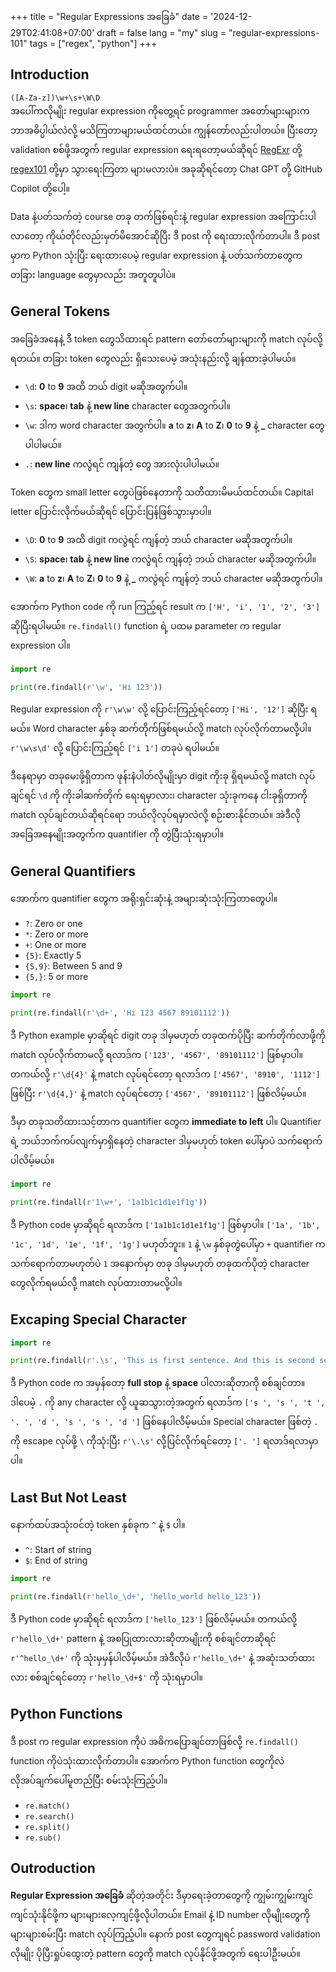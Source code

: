 +++
title = "Regular Expressions အခြေခံ"
date = '2024-12-29T02:41:08+07:00'
draft = false
lang = "my"
slug = "regular-expressions-101"
tags = ["regex", "python"]
+++

## Introduction
`([A-Za-z])\w+\s+\W\D`  
အပေါ်ကလိုမျိုး regular expression ကိုတွေ့ရင် programmer အတော်များများက ဘာအဓိပ္ပါယ်လဲလို့ မသိကြတာများမယ်ထင်တယ်။ ကျွန်တော်လည်းပါတယ်။ ပြီးတော့ validation စစ်ဖို့အတွက် regular expression ရေးရတော့မယ်ဆိုရင် [RegExr](https://regexr.com/) တို့ [regex101](https://regex101.com/) တို့မှာ သွားရေးကြတာ များမလားပဲ။ အခုဆိုရင်တော့ Chat GPT တို့ GitHub Copilot တို့ပေါ့။

Data နဲ့ပတ်သက်တဲ့ course တခု တက်ဖြစ်ရင်းနဲ့  regular expression အကြောင်းပါလာတော့ ကိုယ်တိုင်လည်းမှတ်မိအောင်ဆိုပြီး ဒီ post ကို ရေးထားလိုက်တာပါ။ ဒီ post မှာက Python သုံးပြီး ရေးထားပေမဲ့ regular expression နဲ့ ပတ်သက်တာတွေက တခြား language တွေမှာလည်း အတူတူပါပဲ။

## General Tokens
အခြေခံအနေနဲ့ ဒီ token တွေသိထားရင် pattern တော်တော်များများကို match လုပ်လို့ရတယ်။ တခြား token တွေလည်း ရှိသေးပေမဲ့ အသုံးနည်းလို့ ချန်ထားခဲ့ပါမယ်။
- `\d`: **0** to **9** အထိ ဘယ် digit မဆိုအတွက်ပါ။
- `\s`: **space**၊ **tab** နဲ့ **new line** character တွေအတွက်ပါ။
- `\w`: ဒါက word character အတွက်ပါ။ **a** to **z**၊ **A** to **Z**၊ **0** to **9** နဲ့ **_** character တွေပါပါမယ်။
- `.`: **new line** ကလွဲရင် ကျန်တဲ့ တွေ အားလုံးပါပါမယ်။

Token တွေက small letter တွေပဲဖြစ်နေတာကို သတိထားမိမယ်ထင်တယ်။ Capital letter ပြောင်းလိုက်မယ်ဆိုရင် ပြောင်းပြန်ဖြစ်သွားမှာပါ။
- `\D`: **0** to **9** အထိ digit ကလွဲရင် ကျန်တဲ့ ဘယ် character မဆိုအတွက်ပါ။
- `\S`: **space**၊ **tab** နဲ့ **new line** ကလွဲရင် ကျန်တဲ့ ဘယ် character မဆိုအတွက်ပါ။
- `\W`: **a** to **z**၊ **A** to **Z**၊ **0** to **9** နဲ့ **_** ကလွဲရင် ကျန်တဲ့ ဘယ် character မဆိုအတွက်ပါ။

အောက်က Python code ကို run ကြည့်ရင် result က `['H', 'i', '1', '2', '3']` ဆိုပြီးရပါမယ်။ `re.findall()` function ရဲ့ ပထမ parameter က regular expression ပါ။
```python
import re

print(re.findall(r'\w', 'Hi 123'))
```
Regular expression ကို `r'\w\w'` လို့ ပြောင်းကြည့်ရင်တော့ `['Hi', '12']` ဆိုပြီး ရမယ်။ Word character နှစ်ခု ဆက်တိုက်ဖြစ်ရမယ်လို့ match လုပ်လိုက်တာမလို့ပါ။ `r'\w\s\d'` လို့ ပြောင်းကြည့်ရင် `['i 1']` တခုပဲ ရပါမယ်။

ဒီနေရာမှာ တခုမေးဖို့ရှိတာက ဖုန်းနံပါတ်လိုမျိုးမှာ digit ကိုးခု ရှိရမယ်လို့ match လုပ်ချင်ရင် `\d` ကို ကိုးခါဆက်တိုက် ရေးရမှာလား၊ character သုံးခုကနေ ငါးခုရှိတာကို match လုပ်ချင်တယ်ဆိုရင်ရော ဘယ်လိုလုပ်ရမှာလဲလို့ စဉ်းစားနိုင်တယ်။ အဲဒီလိုအခြေအနေမျိုးအတွက်က quantifier ကို တွဲပြီးသုံးရမှာပါ။

## General Quantifiers
အောက်က quantifier တွေက အရိုးရှင်းဆုံးနဲ့ အများဆုံးသုံးကြတာတွေပါ။
- `?`: Zero or one
- `*`: Zero or more
- `+`: One or more
- `{5}`: Exactly 5
- `{5,9}`: Between 5 and 9
- `{5,}`: 5 or more

```python
import re

print(re.findall(r'\d+', 'Hi 123 4567 89101112'))
```
ဒီ Python example မှာဆိုရင် digit တခု ဒါမှမဟုတ် တခုထက်ပိုပြီး ဆက်တိုက်လာဖို့ကို match လုပ်လိုက်တာမလို့ ရလာဒ်က `['123', '4567', '89101112']` ဖြစ်မှာပါ။ တကယ်လို့ `r'\d{4}'` နဲ့ match လုပ်ရင်တော့ ရလာဒ်က `['4567', '8910', '1112']` ဖြစ်ပြီး `r'\d{4,}'` နဲ့ match လုပ်ရင်တော့ `['4567', '89101112']` ဖြစ်လိမ့်မယ်။

ဒီမှာ တခုသတိထားသင့်တာက quantifier တွေက **immediate to left** ပါ။ Quantifier ရဲ့ ဘယ်ဘက်ကပ်လျက်မှာရှိနေတဲ့ character ဒါမှမဟုတ် token ပေါ်မှာပဲ သက်ရောက်ပါလိမ့်မယ်။
```python
import re

print(re.findall(r'1\w+', '1a1b1c1d1e1f1g'))
```
ဒီ Python code မှာဆိုရင် ရလာဒ်က `['1a1b1c1d1e1f1g']` ဖြစ်မှာပါ။ `['1a', '1b', '1c', '1d', '1e', '1f', '1g']` မဟုတ်ဘူး။ `1` နဲ့  `\w` နှစ်ခုတွဲပေါ်မှာ `+` quantifier က သက်ရောက်တာမဟုတ်ပဲ `1` အနောက်မှာ တခု ဒါမှမဟုတ် တခုထက်ပိုတဲ့ character တွေလိုက်ရမယ်လို့ match လုပ်ထားတာမလို့ပါ။

## Excaping Special Character
```python
import re

print(re.findall(r'.\s', 'This is first sentence. And this is second sentence.'))
```
ဒီ Python code က အမှန်တော့ **full stop** နဲ့ **space** ပါလားဆိုတာကို စစ်ချင်တာ။ ဒါပေမဲ့ `.` ကို any character လို့ ယူဆသွားတဲ့အတွက် ရလာဒ်က `['s ', 's ', 't ', '. ', 'd ', 's ', 's ', 'd ']`  ဖြစ်နေပါလိမ့်မယ်။ Special character ဖြစ်တဲ့ `.` ကို escape လုပ်ဖို့ `\` ကိုသုံးပြီး `r'\.\s'` လို့ပြင်လိုက်ရင်တော့ `['. ']` ရလာဒ်ရလာမှာပါ။

## Last But Not Least
နောက်ထပ်အသုံးဝင်တဲ့ token နှစ်ခုက `^` နဲ့ `$` ပါ။
- `^`: Start of string
- `$`: End of string

```python
import re

print(re.findall(r'hello_\d+', 'hello_world hello_123'))
```
ဒီ Python code မှာဆိုရင် ရလာဒ်က `['hello_123']` ဖြစ်လိမ့်မယ်။ တကယ်လို့ `r'hello_\d+'` pattern နဲ့ အစပြုထားလားဆိုတာမျိုးကို စစ်ချင်တာဆိုရင် `r'^hello_\d+'` ကို သုံးမှမှန်ပါလိမ့်မယ်။ အဲဒီလိုပဲ `r'hello_\d+'` နဲ့ အဆုံးသတ်ထားလား စစ်ချင်ရင်တော့ `r'hello_\d+$'` ကို သုံးရမှာပါ။

## Python Functions
ဒီ post က regular expression ကိုပဲ အဓိကပြောချင်တာဖြစ်လို့ `re.findall()` function ကိုပဲသုံးထားလိုက်တာပါ။ အောက်က Python function တွေကိုလဲ လိုအပ်ချက်ပေါ်မူတည်ပြီး စမ်းသုံးကြည့်ပါ။
- `re.match()`
- `re.search()`
- `re.split()`
- `re.sub()`

## Outroduction
**Regular Expression အခြေခံ** ဆိုတဲ့အတိုင်း ဒီမှာရေးခဲ့တာတွေကို ကျွမ်းကျွမ်းကျင်ကျင်သုံးနိုင်ဖို့က များများလေ့ကျင့်ဖို့လိုပါတယ်။ Email နဲ့ ID number လိုမျိုးတွေကို များများစမ်းပြီး match လုပ်ကြည့်ပါ။ နောက် post တွေကျရင် password validation လိုမျိုး ပိုပြီးရှုပ်ထွေးတဲ့ pattern တွေကို match လုပ်နိုင်ဖို့အတွက် ရေးပါဦးမယ်။
